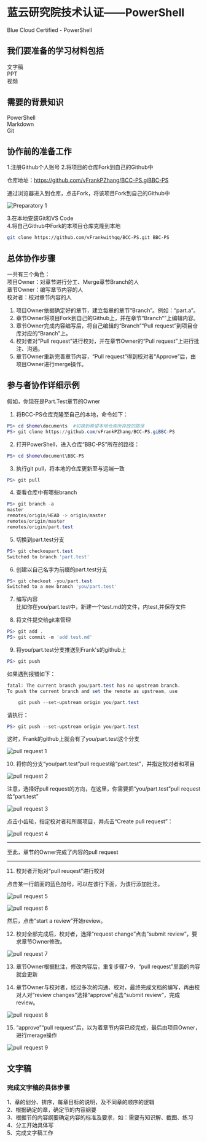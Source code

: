 # 蓝云研究院技术认证——PowerShell

Blue Cloud Certified - PowerShell

## 我们要准备的学习材料包括

文字稿  
PPT  
视频

## 需要的背景知识

PowerShell  
Markdown  
Git  

## 协作前的准备工作
  
1.注册Github个人账号
2.将项目的仓库Fork到自己的Github中  

仓库地址：https://github.com/vFrankPZhang/BCC-PS.giBBC-PS  

通过浏览器进入到仓库，点击Fork，将该项目Fork到自己的Github中

![Preparatory 1](images/readme.preparatory.1.png)

3.在本地安装Git和VS Code  
4.将自己Github中Fork的本项目仓库克隆到本地  

```bash
git clone https://github.com/vFrankwithqq/BCC-PS.git BBC-PS
```

## 总体协作步骤

一共有三个角色：  
项目Owner：对章节进行分工、Merge章节Branch的人  
章节Owner：编写章节内容的人  
校对者：校对章节内容的人  

1. 项目Owner依据确定好的章节，建立每章的章节“Branch”。例如：“part.a”。  
2. 章节Owner将项目Fork到自己的Github上，并在章节“Branch“”上编辑内容。
3. 章节Owner完成内容编写后，将自己编辑的“Branch”“Pull request”到项目仓库对应的“Branch”上。
4. 校对者对“Pull request”进行校对，并在章节Owner的“Pull request”上进行批注、沟通。
5. 章节Owner重新完善章节内容，“Pull request”得到校对者“Approve”后，由项目Owner进行merge操作。

## 参与者协作详细示例

假如，你现在是Part.Test章节的Owner

1. 将BCC-PS仓库克隆至自己的本地，命令如下：  
```powershell
PS> cd $home\documents  #切换到希望本地仓库所存放的路径
PS> git clone https://github.com/vFrankPZhang/BCC-PS.giBBC-PS
```

2. 打开PowerShell，进入仓库“BBC-PS”所在的路径：
```powershell
PS> cd $home\document\BBC-PS
```

3. 执行git pull，将本地的仓库更新至与远端一致
```powershell
PS> git pull
```

4. 查看仓库中有哪些branch
```powershell
PS> git branch -a
master
remotes/origin/HEAD -> origin/master
remotes/origin/master
remotes/origin/part.test
```

5. 切换到part.test分支
```powershell
PS> git checkoupart.test
Switched to branch 'part.test'
```

6. 创建以自己名字为前缀的part.test分支
```powershell
PS> git checkout -you/part.test
Switched to a new branch 'you/part.test'
```

7. 编写内容  
比如你在you/part.test中，新建一个test.md的文件，内test,并保存文件

8. 将文件提交给git来管理
```powershell
PS> git add .
PS> git commit -m 'add test.md'
```

9. 将you/part.test分支推送到Frank's的github上
```powershell
PS> git push
```
如果遇到报错如下：
```powershell
fatal: The current branch you/part.test has no upstream branch.
To push the current branch and set the remote as upstream, use

    git push --set-upstream origin you/part.test
```
请执行：
```powershell
PS> git push --set-upstream origin you/part.test
```

这时，Frank的github上就会有了you/part.test这个分支

![pull request 1](images/readme.pullrequest.1.png)

10. 将你的分支“you/part.test”pull request给“part.test”，并指定校对者和项目

![pull request 2](images/readme.pullrequest.2.png)

注意，选择好pull request的方向，在这里，你需要把“you/part.test”pull request给“part.test”

![pull request 3](images/readme.pullrequest.3.png)

点击小齿轮，指定校对者和所属项目，并点击“Create pull request”：

![pull request 4](images/readme.pullrequest.4.png)

---
至此，章节的Owner完成了内容的pull request

---

11. 校对者开始对“pull reuqest”进行校对

点击某一行前面的蓝色加号，可以在该行下面，为该行添加批注。

![pull request 5](images/readme.pullrequest.5.png)

![pull request 6](images/readme.pullrequest.6.png)

然后，点击“start a review”开始review。

12. 校对全部完成后，校对者，选择“request change”点击“submit review”，要求章节Owner修改。

![pull request 7](images/readme.pullrequest.7.png)

13. 章节Owner根据批注，修改内容后，重复步骤7-9，“pull request”里面的内容就会更新

14. 章节Owner与校对者，经过多次的沟通、校对，最终完成文档的编写，再由校对人对“review changes”选择“approve”点击“submit review”，完成review。

![pull request 8](images/readme.pullrequest.8.png)

15. “approve”“pull request”后，以为着章节内容已经完成，最后由项目Owner，进行merage操作

![pull request 9](images/readme.pullrequest.9.png)

## 文字稿

### 完成文字稿的具体步骤

1、章的划分、排序，每章目标的说明，及不同章的顺序的逻辑  
2、根据确定的章，确定节的内容纲要  
3、根据节的内容纲要确定内容的标准及要求，如：需要有知识解、截图、练习  
4、分工开始具体写  
5、完成文字稿工作
